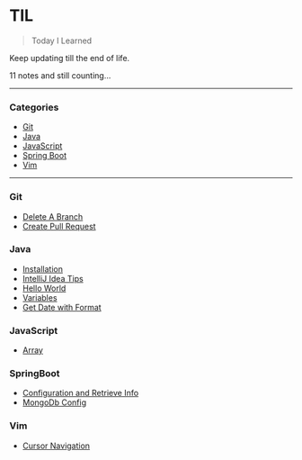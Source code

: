 # TIL

> Today I Learned

Keep updating till the end of life.

11 notes and still counting...

---

### Categories

* [Git](#git)
* [Java](#java)
* [JavaScript](#javascript)
* [Spring Boot](#springboot)
* [Vim](#vim)


---

### Git

- [Delete A Branch](Git/delete-a-branch.md)
- [Create Pull Request](Git/create-pull-request.md)

### Java

- [Installation](Java/install.md)
- [IntelliJ Idea Tips](Java/intellij-idea-tips.md)
- [Hello World](Java/hello-world.md)
- [Variables](Java/variables.md)
- [Get Date with Format](Java/get-date-with-format.md)

### JavaScript

- [Array](JavaScript/array.md)

### SpringBoot

- [Configuration and Retrieve Info](SpringBoot/configuration-and-retrieve.md)
- [MongoDb Config](SpringBoot/mongodb-config.md)

### Vim

- [Cursor Navigation](Vim/cursor-navigation.md)
